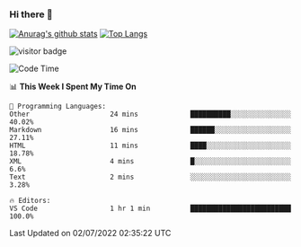 ### Hi there 👋

<!--
**Akelio-zhang/akelio-zhang** is a ✨ _special_ ✨ repository because its `README.md` (this file) appears on your GitHub profile.

Here are some ideas to get you started:

- 🔭 I’m currently working on ...
- 🌱 I’m currently learning ...
- 👯 I’m looking to collaborate on ...
- 🤔 I’m looking for help with ...
- 💬 Ask me about ...
- 📫 How to reach me: ...
- 😄 Pronouns: ...
- ⚡ Fun fact: ...
-->

[![Anurag's github stats](https://github-readme-stats.vercel.app/api?username=akelio-zhang&line_height=24&hide=contribs&show_icons=true&count_private=true)](https://github.com/anuraghazra/github-readme-stats)
[![Top Langs](https://github-readme-stats.vercel.app/api/top-langs/?username=akelio-zhang&card_width=240&layout=compact&hide=html)](https://github.com/anuraghazra/github-readme-stats)


![visitor badge](https://komarev.com/ghpvc/?username=akelio-zhang&label=PROFILE+VIEWS&style=for-the-badge)
<!--START_SECTION:waka-->
![Code Time](http://img.shields.io/badge/Code%20Time-0%20secs-blue)

📊 **This Week I Spent My Time On** 

```text
💬 Programming Languages: 
Other                    24 mins             ██████████░░░░░░░░░░░░░░░   40.02% 
Markdown                 16 mins             ██████░░░░░░░░░░░░░░░░░░░   27.11% 
HTML                     11 mins             ████░░░░░░░░░░░░░░░░░░░░░   18.78% 
XML                      4 mins              █░░░░░░░░░░░░░░░░░░░░░░░░   6.6% 
Text                     2 mins              ░░░░░░░░░░░░░░░░░░░░░░░░░   3.28%

🔥 Editors: 
VS Code                  1 hr 1 min          █████████████████████████   100.0%

```


 Last Updated on 02/07/2022 02:35:22 UTC
<!--END_SECTION:waka-->

